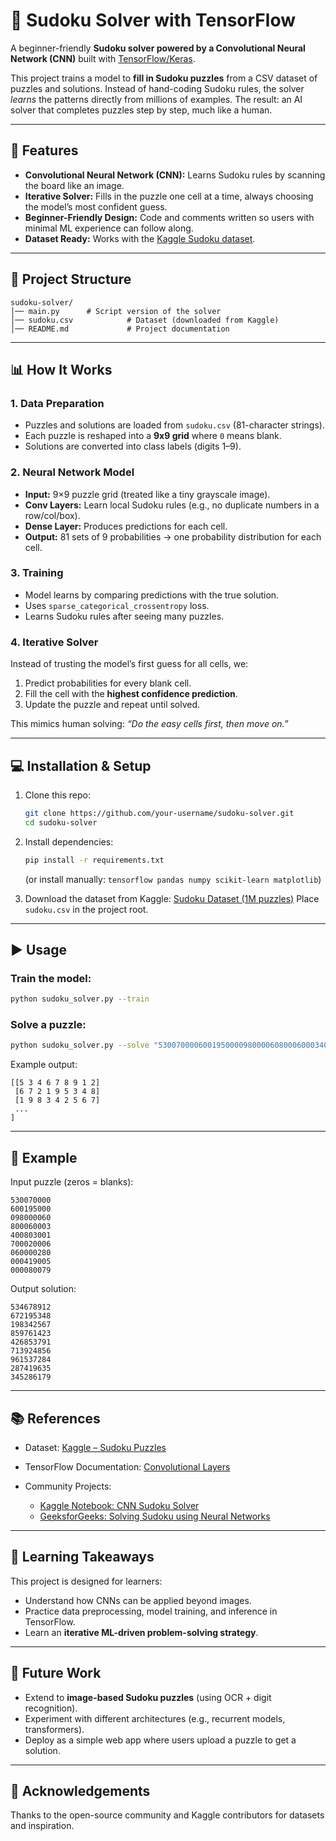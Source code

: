 # 🧩 Sudoku Solver with TensorFlow

A beginner-friendly **Sudoku solver powered by a Convolutional Neural Network (CNN)** built with [TensorFlow/Keras](https://www.tensorflow.org/).

This project trains a model to **fill in Sudoku puzzles** from a CSV dataset of puzzles and solutions. Instead of hand-coding Sudoku rules, the solver *learns* the patterns directly from millions of examples. The result: an AI solver that completes puzzles step by step, much like a human.

---

## 🚀 Features

* **Convolutional Neural Network (CNN):** Learns Sudoku rules by scanning the board like an image.
* **Iterative Solver:** Fills in the puzzle one cell at a time, always choosing the model’s most confident guess.
* **Beginner-Friendly Design:** Code and comments written so users with minimal ML experience can follow along.
* **Dataset Ready:** Works with the [Kaggle Sudoku dataset](https://www.kaggle.com/bryanpark/sudoku).

---

## 📂 Project Structure

```
sudoku-solver/
│── main.py      # Script version of the solver
│── sudoku.csv            # Dataset (downloaded from Kaggle)
│── README.md             # Project documentation
```

---

## 📊 How It Works

### 1. Data Preparation

* Puzzles and solutions are loaded from `sudoku.csv` (81-character strings).
* Each puzzle is reshaped into a **9x9 grid** where `0` means blank.
* Solutions are converted into class labels (digits 1–9).

### 2. Neural Network Model

* **Input:** 9×9 puzzle grid (treated like a tiny grayscale image).
* **Conv Layers:** Learn local Sudoku rules (e.g., no duplicate numbers in a row/col/box).
* **Dense Layer:** Produces predictions for each cell.
* **Output:** 81 sets of 9 probabilities → one probability distribution for each cell.

### 3. Training

* Model learns by comparing predictions with the true solution.
* Uses `sparse_categorical_crossentropy` loss.
* Learns Sudoku rules after seeing many puzzles.

### 4. Iterative Solver

Instead of trusting the model’s first guess for all cells, we:

1. Predict probabilities for every blank cell.
2. Fill the cell with the **highest confidence prediction**.
3. Update the puzzle and repeat until solved.

This mimics human solving: *“Do the easy cells first, then move on.”*

---

## 💻 Installation & Setup

1. Clone this repo:

   ```bash
   git clone https://github.com/your-username/sudoku-solver.git
   cd sudoku-solver
   ```

2. Install dependencies:

   ```bash
   pip install -r requirements.txt
   ```

   (or install manually: `tensorflow pandas numpy scikit-learn matplotlib`)

3. Download the dataset from Kaggle:
   [Sudoku Dataset (1M puzzles)](https://www.kaggle.com/bryanpark/sudoku)
   Place `sudoku.csv` in the project root.

---

## ▶️ Usage

### Train the model:

```bash
python sudoku_solver.py --train
```

### Solve a puzzle:

```bash
python sudoku_solver.py --solve "530070000600195000098000060800060003400803001700020006060000280000419005000080079"
```

Example output:

```
[[5 3 4 6 7 8 9 1 2]
 [6 7 2 1 9 5 3 4 8]
 [1 9 8 3 4 2 5 6 7]
 ...
]
```

---

## 📸 Example

Input puzzle (zeros = blanks):

```
530070000
600195000
098000060
800060003
400803001
700020006
060000280
000419005
000080079
```

Output solution:

```
534678912
672195348
198342567
859761423
426853791
713924856
961537284
287419635
345286179
```

---

## 📚 References

* Dataset: [Kaggle – Sudoku Puzzles](https://www.kaggle.com/bryanpark/sudoku)
* TensorFlow Documentation: [Convolutional Layers](https://www.tensorflow.org/api_docs/python/tf/keras/layers/Conv2D)
* Community Projects:

  * [Kaggle Notebook: CNN Sudoku Solver](https://www.kaggle.com/code/subhraneelpaul/sudoku-solver-using-cnn)
  * [GeeksforGeeks: Solving Sudoku using Neural Networks](https://www.geeksforgeeks.org/solving-sudoku-using-neural-networks/)

---

## 🧠 Learning Takeaways

This project is designed for learners:

* Understand how CNNs can be applied beyond images.
* Practice data preprocessing, model training, and inference in TensorFlow.
* Learn an **iterative ML-driven problem-solving strategy**.

---

## 🔮 Future Work

* Extend to **image-based Sudoku puzzles** (using OCR + digit recognition).
* Experiment with different architectures (e.g., recurrent models, transformers).
* Deploy as a simple web app where users upload a puzzle to get a solution.

---

## 🙌 Acknowledgements

Thanks to the open-source community and Kaggle contributors for datasets and inspiration.



